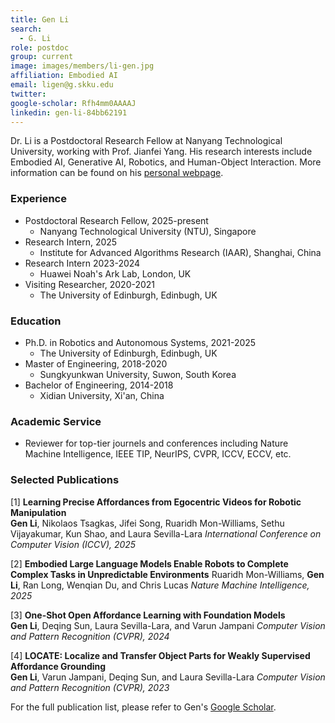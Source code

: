 ```yaml
---
title: Gen Li
search:
  - G. Li
role: postdoc
group: current
image: images/members/li-gen.jpg
affiliation: Embodied AI
email: ligen@g.skku.edu
twitter: 
google-scholar: Rfh4mm0AAAAJ
linkedin: gen-li-84bb62191
---
```


Dr. Li is a Postdoctoral Research Fellow at Nanyang Technological University, working with Prof. Jianfei Yang. His research interests include Embodied AI, Generative AI, Robotics, and Human-Object Interaction. More information can be found on his [personal webpage](https://reagan1311.github.io/).

 
### Experience
- Postdoctoral Research Fellow, 2025-present
  - Nanyang Technological University (NTU), Singapore
- Research Intern, 2025
  - Institute for Advanced Algorithms Research (IAAR), Shanghai, China
- Research Intern 2023-2024
  - Huawei Noah's Ark Lab, London, UK
- Visiting Researcher, 2020-2021
  - The University of Edinburgh, Edinbugh, UK
 
### Education
- Ph.D. in Robotics and Autonomous Systems, 2021-2025
  - The University of Edinburgh, Edinbugh, UK
- Master of Engineering, 2018-2020
  - Sungkyunkwan University, Suwon, South Korea
- Bachelor of Engineering, 2014-2018
  - Xidian University, Xi'an, China
 
### Academic Service
- Reviewer for top-tier journels and conferences including Nature Machine Intelligence, IEEE TIP, NeurIPS, CVPR, ICCV, ECCV, etc.

### Selected Publications
[1] **Learning Precise Affordances from Egocentric Videos for Robotic Manipulation**   
**Gen Li**, Nikolaos Tsagkas, Jifei Song, Ruaridh Mon-Williams, Sethu Vijayakumar, Kun Shao, and Laura Sevilla-Lara 
*International Conference on Computer Vision (ICCV), 2025*

[2] **Embodied Large Language Models Enable Robots to Complete Complex Tasks in Unpredictable Environments**
Ruaridh Mon-Williams, **Gen Li**, Ran Long, Wenqian Du, and Chris Lucas
*Nature Machine Intelligence, 2025*

[3] **One-Shot Open Affordance Learning with Foundation Models**   
**Gen Li**, Deqing Sun, Laura Sevilla-Lara, and Varun Jampani
*Computer Vision and Pattern Recognition (CVPR), 2024*

[4] **LOCATE: Localize and Transfer Object Parts for Weakly Supervised Affordance Grounding**   
**Gen Li**, Varun Jampani, Deqing Sun, and Laura Sevilla-Lara
*Computer Vision and Pattern Recognition (CVPR), 2023*

For the full publication list, please refer to Gen's [Google Scholar](https://scholar.google.com/citations?user=Rfh4mm0AAAAJ).

<!--_Disclosure_: Rob is a co-founder and the CTO of [Ocean Genomics inc.](https://oceangenomics.com/).-->
